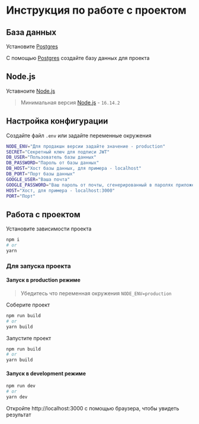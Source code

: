 # Инструкция по работе с проектом

## База данных

Установите [Postgres](https://www.postgresql.org/)

С помощью [Postgres](https://www.postgresql.org/) создайте базу данных для проекта

## Node.js

Уставноите [Node.js](https://nodejs.org/)

> Минимальная версия [Node.js](https://nodejs.org/) - `16.14.2`

## Настройка конфигурации

Создайте файл `.env` или задайте переменные окружения

```sh
NODE_ENV="Для продакшн версии задайте значение - production"
SECRET="Секретный ключ для подписи JWT"
DB_USER="Пользователь базы данных"
DB_PASSWORD="Пароль от базы данных"
DB_HOST="Хост базы данных, для примера - localhost"
DB_PORT="Порт базы данных"
GOOGLE_USER="Ваша почта"
GOOGLE_PASSWORD="Ваш пароль от почты, сгенерированный в паролях приложений Google"
HOST="Хост, для примера - localhost:3000"
PORT="Порт"
```

## Работа с проектом

Установите зависимости проекта

```sh
npm i
# or
yarn
```

### Для запуска проекта

#### Запуск в production режиме

> Убедитесь что переменная окружения `NODE_ENV=production`

Соберите проект

```sh
npm run build
# or
yarn build
```

Запустите проект

```sh
npm run build
# or
yarn build
```

#### Запуск в development режиме

```sh
npm run dev
# or
yarn dev
```

Откройте http://localhost:3000 с помощью браузера, чтобы увидеть результат
